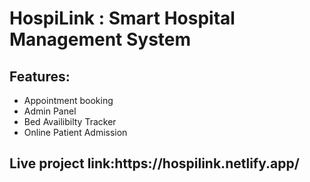 <h1>HospiLink : Smart Hospital Management System</h1>
<h2>Features:</h2>
<ul>
  <li>Appointment booking</li>
  <li>Admin Panel</li>
  <li>Bed Availibilty Tracker</li>
  <li>Online Patient Admission</li>
</ul>
<h2><b>Live project link:</b>https://hospilink.netlify.app/</h2>
